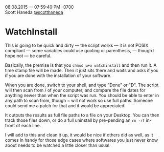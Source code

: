 08.08.2015 — 07:59:40 PM -0700	
Scott Haneda [@scotthaneda](https://twitter.com/scotthaneda)

# WatchInstall

This is going to be quick and dirty — the script works — it is not POSIX compliant — some variables could use quoting or parenthesis, — though I hope not — be careful.

Basically, the premise is that you `chmod u+x watchinstall` and then run it.  A time stamp file will be made.  Then it just sits there and waits and asks if you if you are done with the installation of your software.

When you are done, switch to your shell, and type "Done" or "D".  The script will then scan from / of your computer, and compare the file dates for anything newer than when the script was run.  You should be able to enter in any path to scan from, though ~ will not work so use full paths.  Someone could send me a patch for that and it would be appreciated.

It outputs the results as full file paths to a file on your Desktop.  You can then track those files down, or do a full uninstall by pre-pending an `rm -rf` in-front of each line.

I will add to this and clean it up, it would be nice if others did as well, as it comes in handy for those edge cases where softwares you just never know about needs to be watched a little closer than usual.